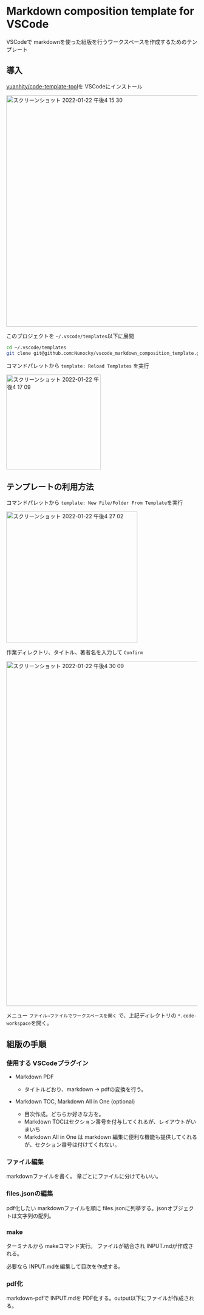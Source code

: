 # Markdown composition template for VSCode

VSCodeで markdownを使った組版を行うワークスペースを作成するためのテンプレート


## 導入

[yuanhjty/code-template-tool](https://github.com/yuanhjty/code-template-tool)を VSCodeにインストール

<img width="607" alt="スクリーンショット 2022-01-22 午後4 15 30" src="https://user-images.githubusercontent.com/750091/150629225-2e4e348f-d4db-4700-81b8-389a63874b13.png">

このプロジェクトを `~/.vscode/templates`以下に展開

``` sh
cd ~/.vscode/templates
git clone git@github.com:Nunocky/vscode_markdown_composition_template.git
```

コマンドパレットから `template: Reload Templates` を実行

<img width="249" alt="スクリーンショット 2022-01-22 午後4 17 09" src="https://user-images.githubusercontent.com/750091/150629236-bc110a3c-7a05-4277-918c-514701bcd540.png">


## テンプレートの利用方法

コマンドパレットから `template: New File/Folder From Template`を実行

<img width="345" alt="スクリーンショット 2022-01-22 午後4 27 02" src="https://user-images.githubusercontent.com/750091/150629488-784b29cc-6947-4654-bdc8-2e7c27740c10.png">

作業ディレクトリ、タイトル、著者名を入力して `Confirm`

<img width="905" alt="スクリーンショット 2022-01-22 午後4 30 09" src="https://user-images.githubusercontent.com/750091/150629498-cd66ef76-0ba5-48f8-ac63-aee2c0c2372b.png">

メニュー `ファイル→ファイルでワークスペースを開く` で、上記ディレクトリの `*.code-workspace`を開く。

## 組版の手順

### 使用する VSCodeプラグイン

* Markdown PDF
  * タイトルどおり、markdown -> pdfの変換を行う。

* Markdown TOC, Markdown All in One (optional)
  * 目次作成。どちらか好きな方を。
  * Markdown TOCはセクション番号を付与してくれるが、レイアウトがいまいち
  * Markdown All in One は markdown 編集に便利な機能も提供してくれるが、セクション番号は付けてくれない。

### ファイル編集

markdownファイルを書く。 章ごとにファイルに分けてもいい。

### files.jsonの編集

pdf化したい markdownファイルを順に files.jsonに列挙する。jsonオブジェクトは文字列の配列。

### make

ターミナルから makeコマンド実行。 ファイルが結合され INPUT.mdが作成される。

必要なら INPUT.mdを編集して目次を作成する。

### pdf化

markdown-pdfで INPUT.mdを PDF化する。output以下にファイルが作成される。

